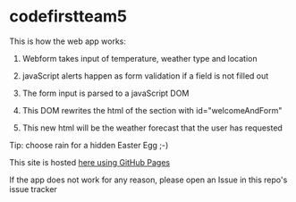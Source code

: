 # codefirstteam5
This is how the web app works:

1. Webform takes input of temperature, weather type and location

2. javaScript alerts happen as form validation if a field is not filled out

3. The form input is parsed to a javaScript DOM

4. This DOM rewrites the html of the section with id="welcomeAndForm" 

5. This new html will be the weather forecast that the user has requested

Tip: choose rain for a hidden Easter Egg ;-)

This site is hosted [here using GitHub Pages](https://ladansm.github.io/codefirstteam5/)

If the app does not work for any reason, please open an Issue in this repo's issue tracker